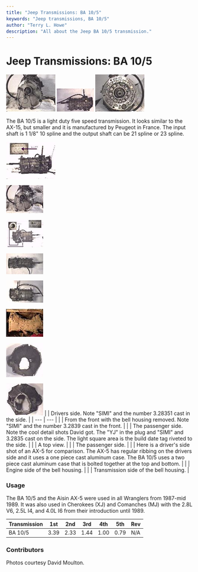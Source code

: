 ```yaml
---
title: "Jeep Transmissions: BA 10/5"
keywords: "Jeep transmissions, BA 10/5"
author: "Terry L. Howe"
description: "All about the Jeep BA 10/5 transmission."
---
```


# Jeep Transmissions: BA 10/5

[![ba10/5 front](/trans/ba10fT.jpg)](/trans/ba10f.jpg)
[![ba10/5 side](/trans/ba10dsT.jpg)](/trans/ba10ds.jpg)
[![ba10/5 back](/trans/ba10bT.jpg)](/trans/ba10b.jpg)

The BA 10/5 is a light duty five speed transmission.
It looks similar to the AX-15, but smaller and it is manufactured
by Peugeot in France.  The input shaft is 1 1/8" 10 spline and the
output shaft can be 21 spline or 23 spline.

[![ba10/5 drivers side detail](/trans/ba10dsdT.jpg)](/trans/ba10dsd.jpg)

[![ba10/5 front detail](/trans/ba10fdT.jpg)](/trans/ba10fd.jpg)

[![ba10/5 passenger side detail](/trans/ba10psdT.jpg)](/trans/ba10psd.jpg)

[![ba10/5 top](/trans/ba10tT.jpg)](/trans/ba10t.jpg)

[![ba10/5 top](/trans/ba10psT.jpg)](/trans/ba10ps.jpg)

[![AX-5 side](/trans/ax5sT.jpg)](/trans/ax5s.jpg)[](/trans/ax5.html)

[![ba10/5 bell housing](/bell/bellba10_.jpg)](/bell/bellba10.jpg)

[![ba10/5 bell housing](/bell/bellba10b_.jpg)](/bell/bellba10b.jpg)
|  | Drivers side.  Note "SIMI" and the number 3.28351 cast
in the side. |
| --- | --- |
|  | From the front with the bell housing removed.  Note "SIMI"
and the number 3.2839 cast in the front. |
|  | The passenger side.  Note the cool detail shots David got.
The "YJ" in the plug and "SIMI" and 3.2835 cast on the side.
The light square area is the build date tag riveted to the side. |
|  | A top view. |
|  | The passenger side. |
|  | Here is a driver's side shot of an
AX-5
for comparison.  The AX-5 has
regular ribbing on the drivers side and it uses a one piece
cast aluminum case.  The BA 10/5 uses a two piece cast aluminum
case that is bolted together at the top and bottom. |
|  | Engine side of the bell housing. |
|  | Transmission side of the bell housing. |

### Usage

The BA 10/5 and the Aisin AX-5 were used in all Wranglers from
1987-mid 1989.  It was also used in Cherokees (XJ) and Comanches
(MJ) with the 2.8L V6, 2.5L I4, and 4.0L I6 from their introduction
until 1989.

| Transmission | 1st | 2nd | 3rd | 4th | 5th | Rev |
| --- | --- | --- | --- | --- | --- | --- |
| BA 10/5 | 3.39 | 2.33 | 1.44 | 1.00 | 0.79 | N/A |

### Contributors

Photos courtesy David Moulton.